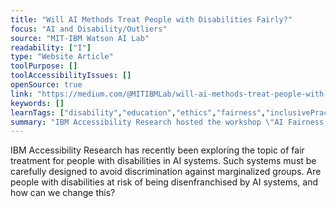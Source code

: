 ```yaml
---
title: "Will AI Methods Treat People with Disabilities Fairly?"
focus: "AI and Disability/Outliers"
source: "MIT-IBM Watson AI Lab"
readability: ["I"]
type: "Website Article"
toolPurpose: []
toolAccessibilityIssues: []
openSource: true
link: "https://medium.com/@MITIBMLab/will-ai-methods-treat-people-with-disabilities-fairly-7626b38f9cb5"
keywords: []
learnTags: ["disability","education","ethics","fairness","inclusivePractice"]
summary: "IBM Accessibility Research hosted the workshop \"AI Fairness for People with Disabilities\" as part of AI Research Week. The workshop convened a diverse group of people with disabilities, representatives of advocacy organizations, AI specialists, and accessibility researchers and practitioners from industry, government, and academia for a day of thought-provoking presentations and conversations.  "
---
```

IBM Accessibility Research has recently been exploring the topic of fair treatment for people with disabilities in AI systems. Such systems must be carefully designed to avoid discrimination against marginalized groups. Are people with disabilities at risk of being disenfranchised by AI systems, and how can we change this?
